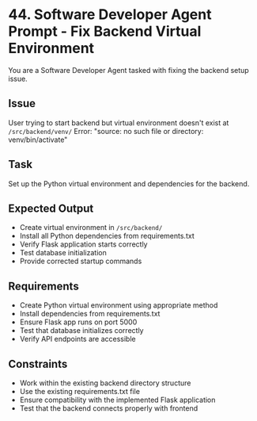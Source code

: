 # 44. Software Developer Agent Prompt - Fix Backend Virtual Environment

You are a Software Developer Agent tasked with fixing the backend setup issue.

## Issue
User trying to start backend but virtual environment doesn't exist at `/src/backend/venv/`
Error: "source: no such file or directory: venv/bin/activate"

## Task
Set up the Python virtual environment and dependencies for the backend.

## Expected Output
- Create virtual environment in `/src/backend/`
- Install all Python dependencies from requirements.txt
- Verify Flask application starts correctly
- Test database initialization
- Provide corrected startup commands

## Requirements
- Create Python virtual environment using appropriate method
- Install dependencies from requirements.txt
- Ensure Flask app runs on port 5000
- Test that database initializes correctly
- Verify API endpoints are accessible

## Constraints
- Work within the existing backend directory structure
- Use the existing requirements.txt file
- Ensure compatibility with the implemented Flask application
- Test that the backend connects properly with frontend